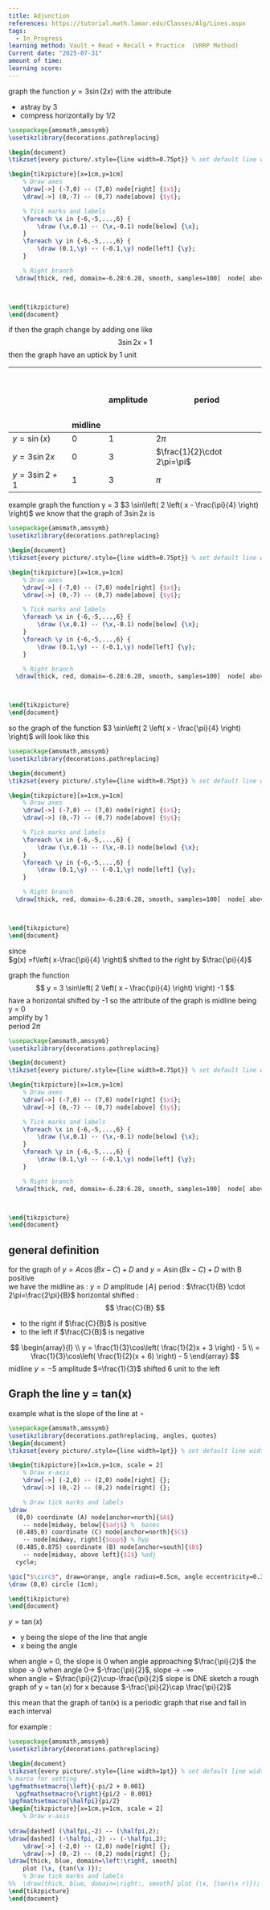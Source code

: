 ```yaml
---
title: Adjunction
references: https://tutorial.math.lamar.edu/Classes/Alg/Lines.aspx
tags:
  - In_Progress
learning method: Vault + Read + Recall + Practice  (VRRP Method)
Current date: "2025-07-31"
amount of time: 
learning score:
---
```


graph the function $y=3\sin(2x)$  with the attribute  
- astray by  3  
- compress  horizontally by  1/2  



```tikz
\usepackage{amsmath,amssymb}
\usetikzlibrary{decorations.pathreplacing}

\begin{document}
\tikzset{every picture/.style={line width=0.75pt}} % set default line width

\begin{tikzpicture}[x=1cm,y=1cm]
    % Draw axes
    \draw[->] (-7,0) -- (7,0) node[right] {$x$};
    \draw[->] (0,-7) -- (0,7) node[above] {$y$};

    % Tick marks and labels
    \foreach \x in {-6,-5,...,6} {
        \draw (\x,0.1) -- (\x,-0.1) node[below] {\x};
    }
    \foreach \y in {-6,-5,...,6} {
        \draw (0.1,\y) -- (-0.1,\y) node[left] {\y};
    }

    % Right branch
  \draw[thick, red, domain=-6.28:6.28, smooth, samples=100]  node[ above] {sin} plot (\x, {3* sin((2* \x) r)});



\end{tikzpicture}
\end{document}

```
if then the graph change by adding one like  
$$
3 \sin2x + 1  
$$
then the graph have an uptick by 1 unit 


|                   | <br><br><br><br><br>midline | amplitude | period                      |
| ----------------- | --------------------------- | --------- | --------------------------- |
| $y=\sin(x)$       | 0                           | 1         | $2\pi$                      |
| $y=3 \sin 2x$     | 0                           | 3         | $\frac{1}{2}\cdot 2\pi=\pi$ |
| $y = 3 \sin 2 +1$ | 1                           | 3         | $\pi$                       |

example graph the function  y =  3 $3 \sin\left( 2 \left( x - \frac{\pi}{4} \right) \right)$ 
we know that the graph of $3 \sin2x$ is 
```tikz
\usepackage{amsmath,amssymb}
\usetikzlibrary{decorations.pathreplacing}

\begin{document}
\tikzset{every picture/.style={line width=0.75pt}} % set default line width

\begin{tikzpicture}[x=1cm,y=1cm]
    % Draw axes
    \draw[->] (-7,0) -- (7,0) node[right] {$x$};
    \draw[->] (0,-7) -- (0,7) node[above] {$y$};

    % Tick marks and labels
    \foreach \x in {-6,-5,...,6} {
        \draw (\x,0.1) -- (\x,-0.1) node[below] {\x};
    }
    \foreach \y in {-6,-5,...,6} {
        \draw (0.1,\y) -- (-0.1,\y) node[left] {\y};
    }

    % Right branch
  \draw[thick, red, domain=-6.28:6.28, smooth, samples=100]  node[ above] {sin} plot (\x, {3* sin((2* \x) r)});



\end{tikzpicture}
\end{document}

```
so the graph of the function  $3 \sin\left( 2 \left( x - \frac{\pi}{4} \right) \right)$  will look like this 

```tikz
\usepackage{amsmath,amssymb}
\usetikzlibrary{decorations.pathreplacing}

\begin{document}
\tikzset{every picture/.style={line width=0.75pt}} % set default line width

\begin{tikzpicture}[x=1cm,y=1cm]
    % Draw axes
    \draw[->] (-7,0) -- (7,0) node[right] {$x$};
    \draw[->] (0,-7) -- (0,7) node[above] {$y$};

    % Tick marks and labels
    \foreach \x in {-6,-5,...,6} {
        \draw (\x,0.1) -- (\x,-0.1) node[below] {\x};
    }
    \foreach \y in {-6,-5,...,6} {
        \draw (0.1,\y) -- (-0.1,\y) node[left] {\y};
    }

    % Right branch
  \draw[thick, red, domain=-6.28:6.28, smooth, samples=100]  node[ above] {sin} plot (\x, {3* sin((2* (\x  - 3.14/4)) r)});



\end{tikzpicture}
\end{document}

```
since  
$g(x) =f\left( x-\frac{\pi}{4} \right)$ shifted to the right by $\frac{\pi}{4}$

graph the function 
$$
 y = 3 \sin\left(  2  \left( x - \frac{\pi}{4} \right) \right)  -1  
$$
have a horizontal shifted  by -1  so the attribute of the graph is 
midline being  y = 0   
amplify  by 1  
period $2\pi$ 



```tikz
\usepackage{amsmath,amssymb}
\usetikzlibrary{decorations.pathreplacing}

\begin{document}
\tikzset{every picture/.style={line width=0.75pt}} % set default line width

\begin{tikzpicture}[x=1cm,y=1cm]
    % Draw axes
    \draw[->] (-7,0) -- (7,0) node[right] {$x$};
    \draw[->] (0,-7) -- (0,7) node[above] {$y$};

    % Tick marks and labels
    \foreach \x in {-6,-5,...,6} {
        \draw (\x,0.1) -- (\x,-0.1) node[below] {\x};
    }
    \foreach \y in {-6,-5,...,6} {
        \draw (0.1,\y) -- (-0.1,\y) node[left] {\y};
    }

    % Right branch
  \draw[thick, red, domain=-6.28:6.28, smooth, samples=100]  node[ above] {sin} plot (\x, {3* sin((2* (\x  - 3.14/4)) r) -1});



\end{tikzpicture}
\end{document}

```
## general definition  
for the graph of   $y=A\cos(Bx  - C) +D$ and  $y=A\sin(Bx-C)+D$  with B positive  
we have the midline as : 
$y=D$
amplitude 
$\mid A \mid$
period : 
$\frac{1}{B} \cdot 2\pi=\frac{2\pi}{B}$
horizontal shifted : 
$$
\frac{C}{B}
$$
- to the right if $\frac{C}{B}$ is positive 
- to the left if $\frac{C}{B}$ is negative 


$$
\begin{array}{l} \\
 y = \frac{1}{3}\cos\left( \frac{1}{2}x + 3 \right)  - 5    \\
=    \frac{1}{3}\cos\left( \frac{1}{2}(x + 6) \right)  - 5 
\end{array}
$$
midline $y=-5$ 
amplitude  $=\frac{1}{3}$ 
shifted  6 unit to the left 


## Graph the line  y = tan(x)  

example what is the slope of the line at $\circ$ 

```tikz
\usepackage{amsmath,amssymb}
\usetikzlibrary{decorations.pathreplacing, angles, quotes}
\begin{document}
\tikzset{every picture/.style={line width=1pt}} % set default line width

\begin{tikzpicture}[x=1cm,y=1cm, scale = 2]
    % Draw x-axis 
    \draw[->] (-2,0) -- (2,0) node[right] {};
    \draw[->] (0,-2) -- (0,2) node[right] {}; 

    % Draw tick marks and labels
\draw 
  (0,0) coordinate (A) node[anchor=north]{$A$}
    -- node[midway, below]{$adj$} %  bases 
  (0.485,0) coordinate (C) node[anchor=north]{$C$}
    -- node[midway, right]{$opp$} % hyp 
  (0.485,0.875) coordinate (B) node[anchor=south]{$B$}
    -- node[midway, above left]{$1$} %adj
  cycle;

\pic["$\circ$", draw=orange, angle radius=0.5cm, angle eccentricity=0.3] {angle = C--A--B} ;
\draw (0,0) circle (1cm);

\end{tikzpicture}
\end{document}

```
$y = \tan(x)$ 
- y being the slope of the line that angle  
- x being the angle 

when angle  =  0, the slope is 0 
when angle approaching $\frac{\pi}{2}$  the slope ->  0 
when angle  0-> $-\frac{\pi}{2}$, slope -> $-\infty$  
when angle = $\frac{\pi}{2}\cup-\frac{\pi}{2}$ slope is DNE 
sketch  a rough graph of y = $\tan(x)$ for x because  $-\frac{\pi}{2}\cap \frac{\pi}{2}$

this mean that the graph of tan(x) is a periodic graph that rise and fall in each interval 

for example : 

```tikz
\usepackage{amsmath,amssymb}
\usetikzlibrary{decorations.pathreplacing}

\begin{document}
\tikzset{every picture/.style={line width=1pt}} % set default line width
% marco for setting
\pgfmathsetmacro{\left}{-pi/2 + 0.001}
  \pgfmathsetmacro{\right}{pi/2 - 0.001} 
\pgfmathsetmacro{\halfpi}{pi/2}
\begin{tikzpicture}[x=1cm,y=1cm, scale = 2]
    % Draw x-axis 
    
\draw[dashed] (\halfpi,-2) -- (\halfpi,2);
\draw[dashed] (-\halfpi,-2) -- (-\halfpi,2);
    \draw[->] (-2,0) -- (2,0) node[right] {};
    \draw[->] (0,-2) -- (0,2) node[right] {}; 
\draw[thick, blue, domain=\left:\right, smooth] 
    plot (\x, {tan(\x )});
    % Draw tick marks and labels
%%  \draw[thick, blue, domain=\right:, smooth] plot (\x, {tan(\x r)}); %%
\end{tikzpicture}
\end{document}

```
